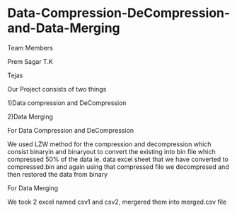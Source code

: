 # Data-Compression-DeCompression-and-Data-Merging
Team Members

Prem Sagar T.K

Tejas 

Our Project consists of two things

1)Data compression and DeCompression

2)Data Merging


For Data Compression and DeCompression

We used LZW method for the compression and decompression which consist binaryin and binaryout to convert the existing into bin file which compressed 50% of the data ie. data excel sheet that we have converted to compressed.bin and again using that compressed file we decompresed and then restored the data from binary

For Data Merging

We took 2 excel named csv1 and csv2, mergered them into merged.csv file
